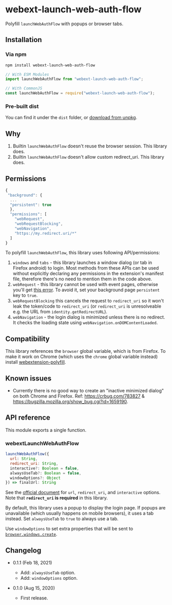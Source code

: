 # webext-launch-web-auth-flow

Polyfill `launchWebAuthFlow` with popups or browser tabs.

## Installation

### Via npm

```bash
npm install webext-launch-web-auth-flow
```

```js
// With ESM Modules
import launchWebAuthFlow from "webext-launch-web-auth-flow";

// With CommonJS
const launchWebAuthFlow = require("webext-launch-web-auth-flow");
```

### Pre-built dist

You can find it under the `dist` folder, or [download from unpkg](https://unpkg.com/webext-launch-web-auth-flow/dist/).

## Why

1. Builtin `launchWebAuthFlow` doesn't reuse the browser session. This library does.
2. Builtin `launchWebAuthFlow` doesn't allow custom redirect_uri. This library does.

## Permissions

```js
{
 "background": {
  ...
  "persistent": true
  },
  "permissions": [
    "webRequest",
    "webRequestBlocking",
    "webNavigation",
    "https://my.redirect.uri/*"
  ]
}
```

To polyfill `launchWebAuthFlow`, this library uses following API/permissions:

1. `windows` and `tabs` - this library launches a window dialog (or tab in Firefox android) to login. Most methods from these APIs can be used without explicitly declaring any permissions in the extension's manifest file, therefore there's no need to mention them in the code above.
2. `webRequest` - this library cannot be used with event pages, otherwise you'll get [this error](https://stackoverflow.com/questions/13326105/using-webrequest-api-with-event-page). To avoid it, set your background page `persistent` key to `true`.
3. `webRequestBlocking` this cancels the request to `redirect_uri` so it won't leak the token/code to `redirect_uri` (or `redirect_uri` is unresolveable e.g. the URL from `identity.getRedirectURL`).
4. `webNavigation` - the login dialog is minimized unless there is no redirect. It checks the loading state using `webNavigation.onDOMContentLoaded`.

## Compatibility

This library references the `browser` global variable, which is from Firefox. To make it work on Chrome (which uses the `chrome` global variable instead) install [webextension-polyfill](https://github.com/mozilla/webextension-polyfill).

## Known issues

- Currently there is no good way to create an "inactive minimized dialog" on both Chrome and Firefox. Ref: <https://crbug.com/783827> & <https://bugzilla.mozilla.org/show_bug.cgi?id=1659190>.

## API reference

This module exports a single function.

### webextLaunchWebAuthFlow

```js
launchWebAuthFlow({
  url: String,
  redirect_uri: String,
  interactive?: Boolean = false,
  alwaysUseTab?: Boolean = false,
  windowOptions?: Object
}) => finalUrl: String
```

See the [official document](https://developer.mozilla.org/en-US/docs/Mozilla/Add-ons/WebExtensions/API/identity/launchWebAuthFlow) for `url`, `redirect_uri`, and `interactive` options. Note that **`redirect_uri` is required** in this library.

By default, this library uses a popup to display the login page. If popups are unavailable (which usually happens on mobile browsers), it uses a tab instead. Set `alwaysUseTab` to `true` to always use a tab.

Use `windowOptions` to set extra properties that will be sent to [`browser.windows.create`](https://developer.mozilla.org/en-US/docs/Mozilla/Add-ons/WebExtensions/API/windows/create).

## Changelog

- 0.1.1 (Feb 18, 2021)
  - Add: `alwaysUseTab` option.
  - Add: `windowOptions` option.

- 0.1.0 (Aug 15, 2020)
  - First release.
